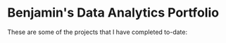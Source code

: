 # Benjamin's Data Analytics Portfolio
These are some of the projects that I have completed to-date:

